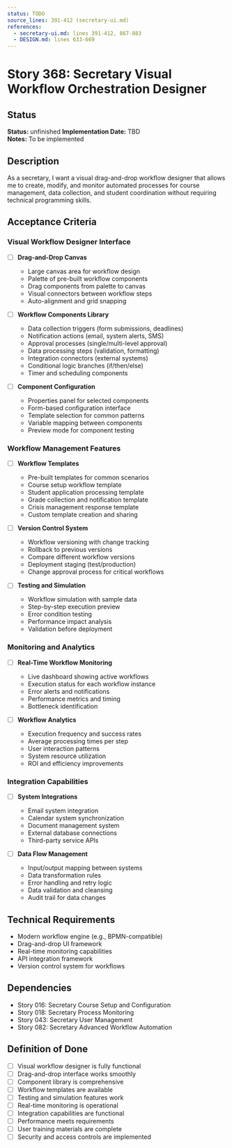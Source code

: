 ```yaml
---
status: TODO
source_lines: 391-412 (secretary-ui.md)
references:
  - secretary-ui.md: lines 391-412, 867-883
  - DESIGN.md: lines 633-669
---
```

# Story 368: Secretary Visual Workflow Orchestration Designer

## Status
**Status:** unfinished
**Implementation Date:** TBD  
**Notes:** To be implemented

## Description
As a secretary, I want a visual drag-and-drop workflow designer that allows me to create, modify, and monitor automated processes for course management, data collection, and student coordination without requiring technical programming skills.

## Acceptance Criteria

### Visual Workflow Designer Interface
- [ ] **Drag-and-Drop Canvas**
  - Large canvas area for workflow design
  - Palette of pre-built workflow components
  - Drag components from palette to canvas
  - Visual connectors between workflow steps
  - Auto-alignment and grid snapping

- [ ] **Workflow Components Library**
  - Data collection triggers (form submissions, deadlines)
  - Notification actions (email, system alerts, SMS)
  - Approval processes (single/multi-level approval)
  - Data processing steps (validation, formatting)
  - Integration connectors (external systems)
  - Conditional logic branches (if/then/else)
  - Timer and scheduling components

- [ ] **Component Configuration**
  - Properties panel for selected components
  - Form-based configuration interface
  - Template selection for common patterns
  - Variable mapping between components
  - Preview mode for component testing

### Workflow Management Features
- [ ] **Workflow Templates**
  - Pre-built templates for common scenarios
  - Course setup workflow template
  - Student application processing template
  - Grade collection and notification template
  - Crisis management response template
  - Custom template creation and sharing

- [ ] **Version Control System**
  - Workflow versioning with change tracking
  - Rollback to previous versions
  - Compare different workflow versions
  - Deployment staging (test/production)
  - Change approval process for critical workflows

- [ ] **Testing and Simulation**
  - Workflow simulation with sample data
  - Step-by-step execution preview
  - Error condition testing
  - Performance impact analysis
  - Validation before deployment

### Monitoring and Analytics
- [ ] **Real-Time Workflow Monitoring**
  - Live dashboard showing active workflows
  - Execution status for each workflow instance
  - Error alerts and notifications
  - Performance metrics and timing
  - Bottleneck identification

- [ ] **Workflow Analytics**
  - Execution frequency and success rates
  - Average processing times per step
  - User interaction patterns
  - System resource utilization
  - ROI and efficiency improvements

### Integration Capabilities
- [ ] **System Integrations**
  - Email system integration
  - Calendar system synchronization
  - Document management system
  - External database connections
  - Third-party service APIs

- [ ] **Data Flow Management**
  - Input/output mapping between systems
  - Data transformation rules
  - Error handling and retry logic
  - Data validation and cleansing
  - Audit trail for data changes

## Technical Requirements
- Modern workflow engine (e.g., BPMN-compatible)
- Drag-and-drop UI framework
- Real-time monitoring capabilities
- API integration framework
- Version control system for workflows

## Dependencies
- Story 016: Secretary Course Setup and Configuration
- Story 018: Secretary Process Monitoring
- Story 043: Secretary User Management
- Story 082: Secretary Advanced Workflow Automation

## Definition of Done
- [ ] Visual workflow designer is fully functional
- [ ] Drag-and-drop interface works smoothly
- [ ] Component library is comprehensive
- [ ] Workflow templates are available
- [ ] Testing and simulation features work
- [ ] Real-time monitoring is operational
- [ ] Integration capabilities are functional
- [ ] Performance meets requirements
- [ ] User training materials are complete
- [ ] Security and access controls are implemented

